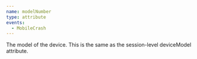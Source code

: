 ```yaml
---
name: modelNumber
type: attribute
events:
  - MobileCrash
---
```


The model of the device. This is the same as the session-level deviceModel attribute.